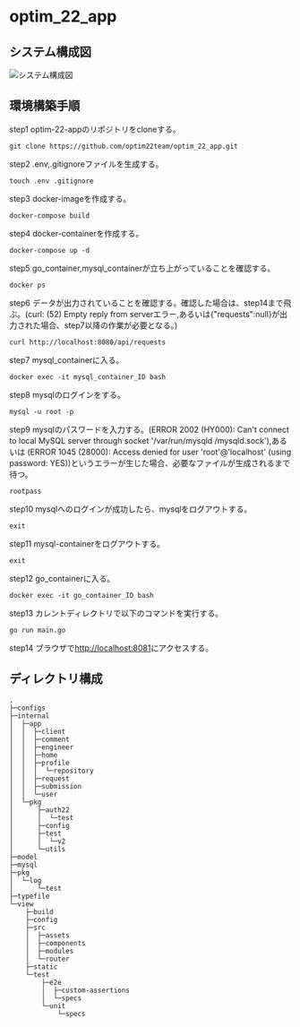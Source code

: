 # optim_22_app

## システム構成図

![システム構成図](https://raw.githubusercontent.com/optim22team/optim_22_app/main/architecture_diagram.svg  "システム構成図")


## 環境構築手順

step1 optim-22-appのリポジトリをcloneする。  
```
git clone https://github.com/optim22team/optim_22_app.git
```
step2 .env,.gitignoreファイルを生成する。  
```
touch .env .gitignore
```
step3 docker-imageを作成する。  
```
docker-compose build
```
step4 docker-containerを作成する。  
```
docker-compose up -d
```
step5 go_container,mysql_containerが立ち上がっていることを確認する。  
```
docker ps
```
step6 データが出力されていることを確認する。確認した場合は、step14まで飛ぶ。(curl: (52) Empty reply from serverエラー,あるいは{"requests":null}が出力された場合、step7以降の作業が必要となる。)  
```
curl http://localhost:8080/api/requests
```
step7 mysql_containerに入る。  
```
docker exec -it mysql_container_ID bash
```
step8 mysqlのログインをする。  
```
mysql -u root -p
```
step9 mysqlのパスワードを入力する。(ERROR 2002 (HY000): Can't connect to local MySQL server through socket '/var/run/mysqld
/mysqld.sock'),あるいは (ERROR 1045 (28000): Access denied for user 'root'@'localhost' (using password: YES))というエラーが生じた場合、必要なファイルが生成されるまで待つ。  
```
rootpass
```
step10 mysqlへのログインが成功したら、mysqlをログアウトする。  
```
exit
```
step11 mysql-containerをログアウトする。  
```
exit
```
step12 go_containerに入る。  
```
docker exec -it go_container_ID bash
```
step13 カレントディレクトリで以下のコマンドを実行する。  
```
go run main.go
```
step14 ブラウザで[http://localhost:8081](http://localhost:8081)にアクセスする。  


## ディレクトリ構成

```
.
├─configs
├─internal
│  ├─app
│  │  ├─client
│  │  ├─comment
│  │  ├─engineer
│  │  ├─home
│  │  ├─profile
│  │  │  └─repository
│  │  ├─request
│  │  ├─submission
│  │  └─user
│  └─pkg
│      ├─auth22
│      │  └─test
│      ├─config
│      ├─test
│      │  └─v2
│      └─utils
├─model
├─mysql
├─pkg
│  └─log
│      └─test
├─typefile
└─view
    ├─build
    ├─config
    ├─src
    │  ├─assets
    │  ├─components
    │  ├─modules
    │  └─router
    ├─static
    └─test
        ├─e2e
        │  ├─custom-assertions
        │  └─specs
        └─unit
            └─specs
```
